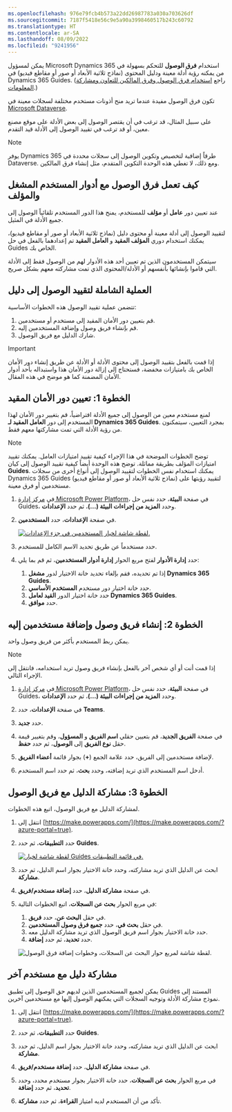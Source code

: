 ```yaml
---
ms.openlocfilehash: 976e79fcb4b573a22dd26987783a030a703626df
ms.sourcegitcommit: 7187f5418e56c9e5a90a3998460517b243c60792
ms.translationtype: HT
ms.contentlocale: ar-SA
ms.lasthandoff: 08/09/2022
ms.locfileid: "9241956"
---
```

يمكن لمسؤول Microsoft Dynamics 365 استخدام **فرق الوصول** للتحكم بسهولة في من يمكنه رؤية أدلة معينة ودليل المحتوى (نماذج ثلاثية الأبعاد أو صور أو مقاطع فيديو) في Dynamics 365 Guides. (راجع [استخدام فرق الوصول وفرق المالكين للتعاون ومشاركة المعلومات](/dynamics365/customerengagement/on-premises/developer/use-access-teams-owner-teams-collaborate-share-information/?azure-portal=true).) 

تكون فرق الوصول مفيدة عندما تريد منح أذونات مستخدم مختلفة لسجلات معينة في [Microsoft Dataverse](/power-apps/maker/common-data-service/data-platform-intro/?azure-portal=true). 

على سبيل المثال، قد ترغب في أن يقتصر الوصول إلى بعض الأدلة على موقع مصنع معين، أو قد ترغب في تقييد الوصول إلى الأدلة قيد التقدم.

> [!NOTE]
> يوفر Dynamics 365 طرقاً إضافية لتخصيص وتكوين الوصول إلى سجلات محددة في Dataverse. ومع ذلك، لا تغطي هذه الوحدة التكوين المتقدم، مثل إنشاء فرق المالكين.

## <a name="how-access-teams-work-with-the-operator-and-author-user-roles"></a>كيف تعمل فرق الوصول مع أدوار المستخدم المشغل والمؤلف
عند تعيين  دور **عامل** أو **مؤلف** للمستخدم، يمنح هذا الدور المستخدم تلقائياً الوصول إلى جميع الأدلة في المثيل. 

لتقييد الوصول إلى أدلة معينة أو محتوى دليل (نماذج ثلاثية الأبعاد أو صور أو مقاطع فيديو)، يمكنك استخدام دوري **المؤلف المقيد** و **العامل المقيد** تم إعدادهما بالفعل في حل Guides الخاص بك. 

سيتمكن المستخدمون الذين تم تعيين أحد هذه الأدوار لهم من الوصول فقط إلى الأدلة التي قاموا بإنشائها بأنفسهم أو الأدلة/المحتوى الذي تمت مشاركته معهم بشكل صريح.

## <a name="overall-process-for-limiting-access-to-a-guide"></a>العملية الشاملة لتقييد الوصول إلى دليل
تتضمن عملية تقييد الوصول هذه الخطوات الأساسية:

1.  قم بتعيين دور الأمان المقيد إلى مستخدم أو مستخدمين.
1.  قم بإنشاء فريق وصول وإضافة المستخدمين إليه.
1.  شارك الدليل مع فريق الوصول.

> [!Important]
> إذا قمت بالفعل بتقييد الوصول إلى محتوى الأدلة أو الأدلة عن طريق إنشاء دور الأمان الخاص بك بامتيازات مخفضة، فستحتاج إلى إزالة دور الأمان هذا واستبداله بأحد أدوار الأمان المضمنة كما هو موضح في هذه المقال.

## <a name="step-1-assign-the-restricted-security-role"></a>الخطوة 1: تعيين دور الأمان المقيد

لمنع مستخدم معين من الوصول إلى جميع الأدلة افتراضياً، قم بتغيير دور الأمان لهذا المستخدم إلى دور **العامل المقيد لـ Dynamics 365 Guides**. بمجرد التعيين، سيتمكنون من رؤية الأدلة التي تمت مشاركتها معهم فقط.

> [!NOTE] 
> توضح الخطوات الموضحة في هذا الإجراء كيفية تقييد امتيازات العامل. يمكنك تقييد امتيازات المؤلف بطريقة مماثلة. توضح هذه الوحدة أيضاً كيفية تقييد الوصول إلى كيان **Guides**. يمكنك استخدام نفس الخطوات لتقييد الوصول إلى أنواع أخرى من سجلات Dynamics 365 Guides (نماذج ثلاثية الأبعاد أو صور أو مقاطع فيديو) لتقييد رؤيتها على مستخدمين أو فرق معينة.

1.  في [مركز إدارة Microsoft Power Platform](https://admin.powerplatform.microsoft.com/environments/?azure-portal=true)، في صفحة **البيئة**، حدد نفس حل Guides، وحدد **المزيد من إجراءات البيئة (...)**، ثم حدد **الإعدادات**.

1.  في صفحة **الإعدادات**، حدد **المستخدمين**.

    [![لقطة شاشة لخيار المستخدمين في جزء الإعدادات.](../media/access-teams-10-ssm.png)](../media/access-teams-10-ssm.png#lightbox)

1.  حدد مستخدماً عن طريق تحديد الاسم الكامل للمستخدم.

1.  حدد **إدارة الأدوار** لفتح مربع الحوار **إدارة أدوار المستخدمين**، ثم قم بما يلي:
    1.  إذا تم تحديده، فقم بإلغاء تحديد خانة الاختيار لدور **مشغل Dynamics 365 Guides**.
    1.  حدد خانة اختيار دور مستخدم **‏‫المستخدم الأساسي‬**.
    1.  حدد خانة اختيار الدور **القيد لعامل Dynamics 365 Guides**.
    1.  حدد **موافق**.

## <a name="step-2-create-an-access-team-and-add-users-to-it"></a>الخطوة 2: إنشاء فريق وصول وإضافة مستخدمين إليه
يمكن ربط المستخدم بأكثر من فريق وصول واحد.

> [!NOTE]
> إذا قمت أنت أو أي شخص آخر بالفعل بإنشاء فريق وصول تريد استخدامه، فانتقل إلى الإجراء التالي.

1.  في [مركز إدارة Microsoft Power Platform](https://admin.powerplatform.microsoft.com/environments/?azure-portal=true)، في صفحة **البيئة**، حدد نفس حل Guides، وحدد **المزيد من إجراءات البيئة (...)**، ثم حدد **الإعدادات**.

1.  في صفحة **الإعدادات**، حدد **Teams**.
    
1.  حدد **جديد**.

1.  في صفحة **الفريق الجديد**، قم بتعيين حقلي **اسم الفريق** و **المسؤول**، وقم بتغيير قيمة حقل **نوع الفريق** إلى **الوصول**، ثم حدد **حفظ**.
 
1.  لإضافة مستخدمين إلى الفريق، حدد علامة الجمع (**+**) بجوار قائمة **أعضاء الفريق**.

1.  أدخل اسم المستخدم الذي تريد إضافته، وحدد **بحث**، ثم حدد اسم المستخدم.

## <a name="step-3-share-the-guide-with-the-access-team"></a>الخطوة 3: مشاركة الدليل مع فريق الوصول
لمشاركة الدليل مع فريق الوصول، اتبع هذه الخطوات.

1.  انتقل إلى [https://make.powerapps.com/](https://make.powerapps.com/?azure-portal=true).
1.  حدد **التطبيقات**، ثم حدد **Guides**.
 
    [ ![لقطة شاشة لخيار Guides في قائمة التطبيقات.](../media/access-teams-22-ssm.png) ](../media/access-teams-22-ssm.png#lightbox)

1.  ابحث عن الدليل الذي تريد مشاركته، وحدد خانة الاختيار بجوار اسم الدليل، ثم حدد **مشاركة**.

1.  في صفحة **مشاركة الدليل**، حدد **إضافة مستخدم/فريق**.

1.  في مربع الحوار **بحث عن السجلات**، اتبع الخطوات التالية:
    1.  في حقل **البحث عن**، حدد **فريق**.
    1.  في حقل **بحث في**، حدد **جميع فرق وصول المستخدمين**.
    1.  حدد خانة الاختيار بجوار اسم فريق الوصول الذي تريد مشاركة الدليل معه.
    1.  حدد **تحديد**، ثم حدد **إضافة**.

    ![لقطة شاشة لمربع حوار البحث عن السجلات، وخطوات إضافة فرق الوصول.](../media/access-teams-21-ssm.png)

## <a name="share-a-guide-with-another-user"></a>مشاركة دليل مع مستخدم آخر
يمكن لجميع المستخدمين الذين لديهم حق الوصول إلى تطبيق Guides المستند إلى نموذج مشاركة الأدلة وتوجيه السجلات التي يمكنهم الوصول إليها مع مستخدمين آخرين.

1.  انتقل إلى [https://make.powerapps.com/](https://make.powerapps.com/?azure-portal=true).

1.  حدد **التطبيقات**، ثم حدد **Guides**.

1.  ابحث عن الدليل الذي تريد مشاركته، وحدد خانة الاختيار بجوار اسم الدليل، ثم حدد **مشاركة**.

1.  في صفحة **مشاركة الدليل**، حدد **إضافة مستخدم/فريق**.

1.  في مربع الحوار **بحث عن السجلات**، حدد خانة الاختيار بجوار مستخدم محدد، وحدد **تحديد**، ثم حدد **إضافة**.

1.  تأكد من أن المستخدم لديه امتياز **القراءة**، ثم حدد **مشاركة**.
